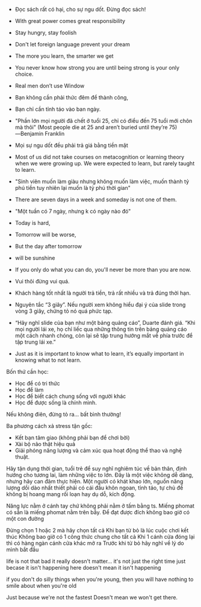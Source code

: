 - Đọc sách rất có hại, cho sự ngu dốt. Đừng đọc sách!

- With great power comes great responsibility

- Stay hungry, stay foolish

- Don't let foreign language prevent your dream

- The more you learn, the smarter we get

- You never know how strong you are until being strong is your only choice.

- Real men don’t use Window

- Bạn không cần phải thức đêm để thành công,
- Bạn chỉ cần tỉnh táo vào ban ngày.

- "Phần lớn mọi người đã chết ở tuổi 25, chỉ có điểu đến 75 tuổi mới chôn mà thôi" (Most people die at 25 and aren’t buried until they’re 75) ―Benjamin Franklin

- Mọi sự ngu dốt đều phải trả giá bằng tiền mặt

- Most of us did not take courses on metacognition or learning theory when we were growing up. We were expected to learn, but rarely taught to learn.

- "Sinh viên muốn làm giàu nhưng không muốn làm việc, muốn thành tỷ phú tiền tuy nhiên lại muốn là tỷ phú thời gian"

- There are seven days in a week and someday is not one of them.
- "Một tuần có 7 ngày, nhưng k có ngày nào đó"

- Today is hard, 
- Tomorrow will be worse, 
- But the day after tomorrow 
- will be sunshine

- If you only do what you can do, you'll never be more than you are now.

- Vui thôi đừng vui quá.
 
- Khách hàng tốt nhất là người trả tiền, trả rất nhiều và trả đúng thời hạn.

- Nguyên tắc “3 giây”. Nếu người xem không hiểu đại ý của slide trong vòng 3 giây, chứng tỏ nó quá phức tạp.

- “Hãy nghĩ slide của bạn như một bảng quảng cáo”, Duarte đánh giá. “Khi mọi người lái xe, họ chỉ liếc qua những thông tin trên bảng quảng cáo một cách nhanh chóng, còn lại sẽ tập trung hướng mắt về phía trước để tập trung lái xe.”

- Just as it is important to know what to learn, it’s equally important in knowing what to not learn.

Bốn thứ cần học:
- Học để có tri thức
- Học để làm
- Học để biết cách chung sống với người khác
- Học để được sống là chính mình.

Nếu không điên, đừng tỏ ra… bất bình thường!

Ba phương cách xả stress tận gốc:
- Kết bạn tâm giao (không phải bạn để chơi bời)
- Xài bộ não thật hiệu quả
- Giải phóng năng lượng và cảm xúc qua hoạt động thể thao và nghệ thuật.

Hãy tận dụng thời gian, tuổi trẻ để suy nghĩ nghiêm túc về bản thân, định hướng cho tương lai, làm những việc to lớn. Đây là một việc không dễ dàng, nhưng hãy can đảm thực hiện. Một người có khát khao lớn, nguồn năng lượng dồi dào nhất thiết phải có cái đầu khôn ngoan, tỉnh táo, tự chủ để không bị hoang mang rối loạn hay dụ dỗ, kích động.

Năng lực nằm ở cánh tay chứ không phải nằm ở tấm bằng ts.
Miếng phomat có sẵn là miếng phomat nằm trên bẫy.
Để đạt được đích không bao giờ có một con đường

Đừng chọn 1 hoặc 2 mà hãy chọn tất cả
Khi bạn từ bỏ là lúc cuộc chơi kết thúc
Không bao giờ có 1 công thức chung cho tất cả
Khi 1 cánh cửa đóng lại thì có hàng ngàn cánh cửa khác mở ra
Trước khi từ bỏ hãy nghĩ về lý do mình bắt đầu

life is not that bad it really doesn't matter... it's not just the right time
just becase it isn't happening here
doesn't mean it isn't happening
 
if you don't do silly things when you're young, then you will have nothing to smile about when you're old
 
Just because we're not the fastest
Doesn't mean we won't get there.